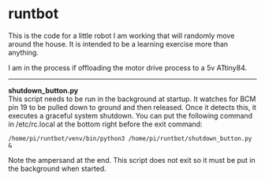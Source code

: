 # runtbot
This is the code for a little robot I am working that will
randomly move around the house. It is intended to be a 
learning exercise more than anything.

I am in the process if offloading the motor drive process
to a 5v ATtiny84.

---

**shutdown_button.py**  
This script needs to be run in the background at startup.
It watches for BCM pin 19 to be pulled down to ground and
then released. Once it detects this, it executes a graceful
system shutdown. You can put the following command in 
/etc/rc.local at the bottom right before the exit command:

`/home/pi/runtbot/venv/bin/python3 /home/pi/runtbot/shutdown_button.py &`

Note the ampersand at the end. This script does not exit so
it must be put in the background when started.
